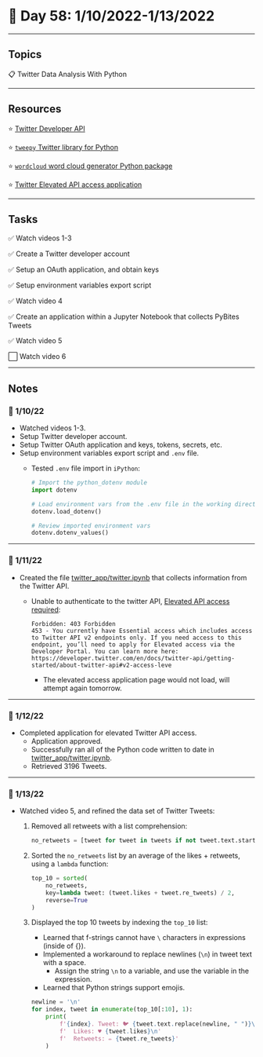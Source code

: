 # :calendar: Day 58: 1/10/2022-1/13/2022

---

## Topics

:clipboard: Twitter Data Analysis With Python

---

## Resources

:star: [Twitter Developer API](https://developer.twitter.com/en/apps)

:star: [`tweepy` Twitter library for Python](https://pypi.org/project/tweepy/)

:star: [`wordcloud` word cloud generator Python package](https://pypi.org/project/wordcloud/)

:star: [Twitter Elevated API access application](https://developer.twitter.com/en/portal/products/elevated)

---

## Tasks

:white_check_mark: Watch videos 1-3

:white_check_mark: Create a Twitter developer account

:white_check_mark: Setup an OAuth application, and obtain keys

:white_check_mark: Setup environment variables export script

:white_check_mark: Watch video 4

:white_check_mark: Create an application within a Jupyter Notebook that collects PyBites Tweets

:white_check_mark: Watch video 5

:white_large_square: Watch video 6

---

## Notes

### :notebook: 1/10/22

- Watched videos 1-3.
- Setup Twitter developer account.
- Setup Twitter OAuth application and keys, tokens, secrets, etc.
- Setup environment variables export script and `.env` file.
    - Tested `.env` file import in `iPython`:

        ```python
        # Import the python_dotenv module
        import dotenv

        # Load environment vars from the .env file in the working directory
        dotenv.load_dotenv()

        # Review imported environment vars
        dotenv.dotenv_values()
        ```

---

### :notebook: 1/11/22

- Created the file [twitter_app/twitter.ipynb](twitter_app/twitter.ipynb) that collects information from the Twitter API.
    - Unable to authenticate to the twitter API, [Elevated API access required](https://developer.twitter.com/en/portal/products/elevated):

        ```text
        Forbidden: 403 Forbidden
        453 - You currently have Essential access which includes access to Twitter API v2 endpoints only. If you need access to this endpoint, you’ll need to apply for Elevated access via the Developer Portal. You can learn more here: https://developer.twitter.com/en/docs/twitter-api/getting-started/about-twitter-api#v2-access-leve
        ```

        - The elevated access application page would not load, will attempt again tomorrow.

---

### :notebook: 1/12/22

- Completed application for elevated Twitter API access.
    - Application approved.
    - Successfully ran all of the Python code written to date in [twitter_app/twitter.ipynb](twitter_app/twitter.ipynb).
    - Retrieved 3196 Tweets.

---

### :notebook: 1/13/22

- Watched video 5, and refined the data set of Twitter Tweets:

    1. Removed all retweets with a list comprehension:

        ```python
        no_retweets = [tweet for tweet in tweets if not tweet.text.startswith('RT')]
        ```

    2. Sorted the `no_retweets` list by an average of the likes + retweets, using a `lambda` function:

        ```python
        top_10 = sorted(
            no_retweets,
            key=lambda tweet: (tweet.likes + tweet.re_tweets) / 2,
            reverse=True
        )
        ```

    3. Displayed the top 10 tweets by indexing the `top_10` list:

        - Learned that f-strings cannot have `\` characters in expressions (inside of {}).
        - Implemented a workaround to replace newlines (`\n`) in tweet text with a space.
            - Assign the string `\n` to a variable, and use the variable in the expression.
        - Learned that Python strings support emojis.

        ```python
        newline = '\n'
        for index, tweet in enumerate(top_10[:10], 1):
            print(
                f'{index}. Tweet: 🐦 {tweet.text.replace(newline, " ")}\n'
                f'  Likes: ♥️ {tweet.likes}\n'
                f'  Retweets: ✏️ {tweet.re_tweets}'
            )
        ```
